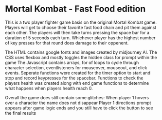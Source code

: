 # Mortal Kombat - Fast Food edition

This is a two player fighter game basis on the original Mortal Kombat game. Players will get to choose their favorite fast food chain and pit them against each other. The players will then take turns pressing the space bar for a duration of 5 seconds each turn. Whichever player has the highest number of key presses for that round does damage to their oppenent.

The HTML contains google fonts and images created by midjourney AI.
The CSS uses flexbox and mostly toggles the hidden class for prompt within the game
The Javascript contains arrays, for of loops to cycle through character selection, eventlisteners for mouseover, mouseout, and click events. Seperate functions were created for the timer option to start and stop and record keypresses for the spacebar. Functions to check the players health was created along with end game functions to determine what happens when players health reach 0.

Overall the game does still contain some glitches:
When player 1 hovers over a character the name does not disappear
Player 1 directions prompt appears after game logic ends and you still have to click the button to see the final results
